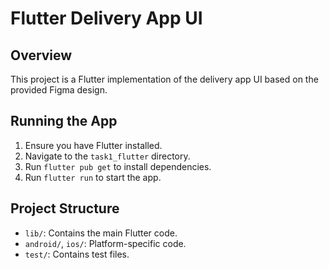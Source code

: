# Flutter Delivery App UI

## Overview
This project is a Flutter implementation of the delivery app UI based on the provided Figma design.

## Running the App
1. Ensure you have Flutter installed.
2. Navigate to the `task1_flutter` directory.
3. Run `flutter pub get` to install dependencies.
4. Run `flutter run` to start the app.

## Project Structure
- `lib/`: Contains the main Flutter code.
- `android/`, `ios/`: Platform-specific code.
- `test/`: Contains test files.
